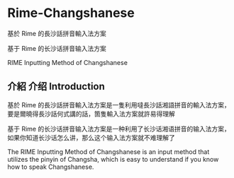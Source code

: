 # Rime-Changshanese
基於 Rime 的長沙話拼音輸入法方案

基于 Rime 的长沙话拼音输入法方案

RIME Inputting Method of Changshanese

## 介紹 介绍 Introduction
基於 Rime 的長沙話拼音輸入法方案是一隻利用噠長沙話湘語拼音的輸入法方案，要是爾曉得長沙話何式講的話，箇隻輸入法方案就許易得理解

基于 Rime 的长沙话拼音输入法方案是一种利用了长沙话湘语拼音的输入法方案，如果你知道长沙话怎么讲，那么这个输入法方案就不难理解了

The RIME Inputting Method of Changshanese is an input method that utilizes the pinyin of Changsha, which is easy to understand if you know how to speak Changshanese.
